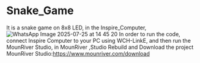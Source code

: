 # Snake_Game
It is a snake game on 8x8 LED, in the Inspire_Computer,
![WhatsApp Image 2025-07-25 at 14 45 20](https://github.com/user-attachments/assets/d6a240de-04ea-4e5c-91e7-116b2ce16bf4)
In order to run the code, connect Inspire Computer to your PC using WCH-LinkE, and then run the MounRiver Studio, in MounRiver ,Studio Rebuild and Download the project 
MounRiver Studio:https://www.mounriver.com/download
